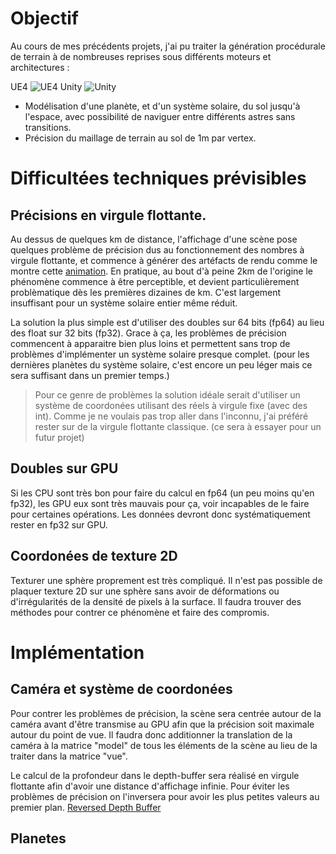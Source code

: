 # Objectif

Au cours de mes précédents projets, j'ai pu traiter la génération procédurale de terrain à de nombreuses reprises sous différents moteurs et architectures :

UE4 ![UE4](https://media.discordapp.net/attachments/360795179076288512/460104259627646986/unknown.png?width=312&height=175)
Unity ![Unity](150693106-8bfea4fe-9458-4c35-ab8a-4935b0b7c076.png)

- Modélisation d'une planète, et d'un système solaire, du sol jusqu'à l'espace, avec possibilité de naviguer entre différents astres sans transitions.
- Précision du maillage de terrain au sol de 1m par vertex.

# Difficultées techniques prévisibles

## Précisions en virgule flottante.

Au dessus de quelques km de distance, l'affichage d'une scène pose quelques problème de précision dus au fonctionnement des nombres à virgule flottante, et commence à générer des artéfacts de rendu comme le montre cette [animation](https://www.shadertoy.com/view/4tVyDK).
En pratique, au bout d'à peine 2km de l'origine le phénomène commence à être perceptible, et devient particulièrement problèmatique dès les premières dizaines de km. C'est largement insuffisant pour un système solaire entier même réduit.

La solution la plus simple est d'utiliser des doubles sur 64 bits (fp64) au lieu des float sur 32 bits (fp32). Grace à ça, les problèmes de précision commencent à apparaitre bien plus loins et permettent sans trop de problèmes d'implémenter un système solaire presque complet. (pour les dernières planètes du système solaire, c'est encore un peu léger mais ce sera suffisant dans un premier temps.)

> Pour ce genre de problèmes la solution idéale serait d'utiliser un système de coordonées utilisant des réels à virgule fixe (avec des int). Comme je ne voulais pas trop aller dans l'inconnu, j'ai préféré rester sur de la virgule flottante classique. (ce sera à essayer pour un futur projet)

## Doubles sur GPU

Si les CPU sont très bon pour faire du calcul en fp64 (un peu moins qu'en fp32), les GPU eux sont très mauvais pour ça, voir incapables de le faire pour certaines opérations. Les données devront donc systématiquement rester en fp32 sur GPU.

## Coordonées de texture 2D

Texturer une sphère proprement est très compliqué. Il n'est pas possible de plaquer texture 2D sur une sphère sans avoir de déformations ou d'irrégularités de la densité de pixels à la surface. Il faudra trouver des méthodes pour contrer ce phénomène et faire des compromis.

# Implémentation

## Caméra et système de coordonées

Pour contrer les problèmes de précision, la scène sera centrée autour de la caméra avant d'être transmise au GPU afin que la précision soit maximale autour du point de vue. Il faudra donc additionner la translation de la caméra à la matrice "model" de tous les éléments de la scène au lieu de la traiter dans la matrice "vue".

Le calcul de la profondeur dans le depth-buffer sera réalisé en virgule flottante afin d'avoir une distance d'affichage infinie. Pour éviter les problèmes de précision on l'inversera pour avoir les plus petites valeurs au premier plan. [Reversed Depth Buffer](https://www.danielecarbone.com/reverse-depth-buffer-in-opengl/)

## Planetes
